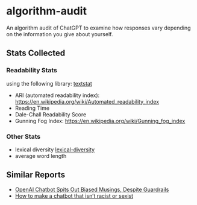 # algorithm-audit

An algorithm audit of ChatGPT to examine how responses vary depending on the information you give about yourself.

## Stats Collected

### Readability Stats
using the following library: [textstat](https://pypi.org/project/textstat/)

- ARI (automated readability index): https://en.wikipedia.org/wiki/Automated_readability_index
- Reading Time
- Dale-Chall Readability Score
- Gunning Fog Index: https://en.wikipedia.org/wiki/Gunning_fog_index

### Other Stats
- lexical diversity [lexical-diversity](https://pypi.org/project/lexical-diversity/)
- average word length


## Similar Reports
- [OpenAI Chatbot Spits Out Biased Musings, Despite Guardrails](https://www.bloomberg.com/news/newsletters/2022-12-08/chatgpt-open-ai-s-chatbot-is-spitting-out-biased-sexist-results)
- [How to make a chatbot that isn’t racist or sexist](https://www.technologyreview.com/2020/10/23/1011116/chatbot-gpt3-openai-facebook-google-safety-fix-racist-sexist-language-ai/)
